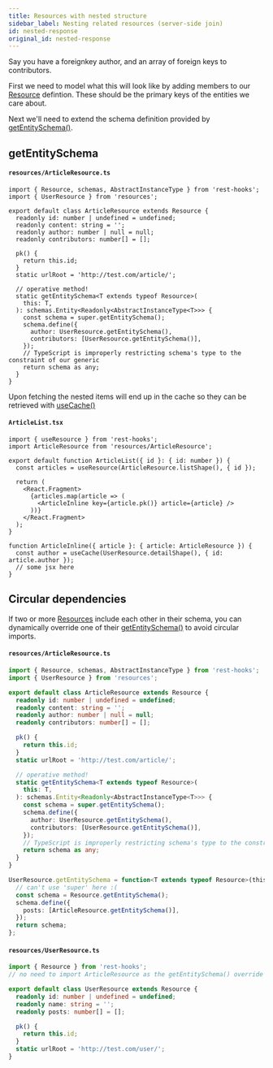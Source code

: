 ```yaml
---
title: Resources with nested structure
sidebar_label: Nesting related resources (server-side join)
id: nested-response
original_id: nested-response
---
```


Say you have a foreignkey author, and an array of foreign keys to contributors.

First we need to model what this will look like by adding members to our [Resource][1] defintion.
These should be the primary keys of the entities we care about.

Next we'll need to extend the schema definition provided by [getEntitySchema()][3].

## getEntitySchema

#### `resources/ArticleResource.ts`

```tsx
import { Resource, schemas, AbstractInstanceType } from 'rest-hooks';
import { UserResource } from 'resources';

export default class ArticleResource extends Resource {
  readonly id: number | undefined = undefined;
  readonly content: string = '';
  readonly author: number | null = null;
  readonly contributors: number[] = [];

  pk() {
    return this.id;
  }
  static urlRoot = 'http://test.com/article/';

  // operative method!
  static getEntitySchema<T extends typeof Resource>(
    this: T,
  ): schemas.Entity<Readonly<AbstractInstanceType<T>>> {
    const schema = super.getEntitySchema();
    schema.define({
      author: UserResource.getEntitySchema(),
      contributors: [UserResource.getEntitySchema()],
    });
    // TypeScript is improperly restricting schema's type to the constraint of our generic
    return schema as any;
  }
}
```

Upon fetching the nested items will end up in the cache so they can be retrieved with [useCache()][2]

#### `ArticleList.tsx`

```tsx
import { useResource } from 'rest-hooks';
import ArticleResource from 'resources/ArticleResource';

export default function ArticleList({ id }: { id: number }) {
  const articles = useResource(ArticleResource.listShape(), { id });

  return (
    <React.Fragment>
      {articles.map(article => (
        <ArticleInline key={article.pk()} article={article} />
      ))}
    </React.Fragment>
  );
}

function ArticleInline({ article }: { article: ArticleResource }) {
  const author = useCache(UserResource.detailShape(), { id: article.author });
  // some jsx here
}
```

## Circular dependencies

If two or more [Resources][1] include each other in their schema, you can dynamically override
one of their [getEntitySchema()][3] to avoid circular imports.

#### `resources/ArticleResource.ts`

```typescript
import { Resource, schemas, AbstractInstanceType } from 'rest-hooks';
import { UserResource } from 'resources';

export default class ArticleResource extends Resource {
  readonly id: number | undefined = undefined;
  readonly content: string = '';
  readonly author: number | null = null;
  readonly contributors: number[] = [];

  pk() {
    return this.id;
  }
  static urlRoot = 'http://test.com/article/';

  // operative method!
  static getEntitySchema<T extends typeof Resource>(
    this: T,
  ): schemas.Entity<Readonly<AbstractInstanceType<T>>> {
    const schema = super.getEntitySchema();
    schema.define({
      author: UserResource.getEntitySchema(),
      contributors: [UserResource.getEntitySchema()],
    });
    // TypeScript is improperly restricting schema's type to the constraint of our generic
    return schema as any;
  }
}

UserResource.getEntitySchema = function<T extends typeof Resource>(this: T) {
  // can't use 'super' here :(
  const schema = Resource.getEntitySchema();
  schema.define({
    posts: [ArticleResource.getEntitySchema()],
  });
  return schema;
};
```

#### `resources/UserResource.ts`

```typescript
import { Resource } from 'rest-hooks';
// no need to import ArticleResource as the getEntitySchema() override happens there.

export default class UserResource extends Resource {
  readonly id: number | undefined = undefined;
  readonly name: string = '';
  readonly posts: number[] = [];

  pk() {
    return this.id;
  }
  static urlRoot = 'http://test.com/user/';
}
```

[1]: ../api/Resource.md
[2]: ../api/useCache.md
[3]: ../api/Resource.md#static-getentityschema-schemaentity-https-githubcom-ntucker-normalizr-blob-master-docs-apimd-entitykey-definition-options
